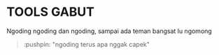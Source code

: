 # TOOLS GABUT
Ngoding ngoding dan ngoding, sampai ada teman bangsat lu ngomong
<blockquote> :pushpin: "ngoding terus apa nggak capek"</blockquote>
